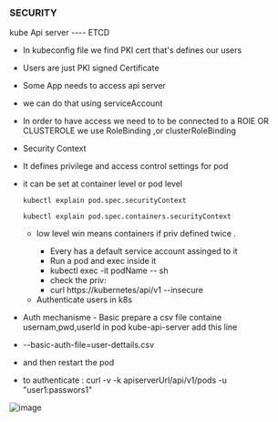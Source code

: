 ### SECURITY

kube Api server ---- ETCD
- In kubeconfig file we find PKI cert that's defines our users
- Users are just PKI signed Certificate

- Some App needs to access api server
- we can do that using serviceAccount
- In order to have access we need to to be connected to a ROlE OR CLUSTEROLE   we use RoleBinding ,or clusterRoleBinding

* Security Context
- It defines privilege and access control settings for pod
- it can be set at container level or pod level
  ```
  kubectl explain pod.spec.securityContext
  ```
  ```
  kubectl explain pod.spec.containers.securityContext
  ```
  - low level win means containers if priv defined twice .

     - Every has a default service account assinged to it
     - Run a pod and exec inside it
     - kubectl exec -it podName -- sh
     - check the priv:
     - curl https://kubernetes/api/v1 --insecure
   
  * Authenticate users in k8s
-  Auth mechanisme  - Basic
prepare a csv file containe usernam,pwd,userId
in pod kube-api-server add this line
- --basic-auth-file=user-dettails.csv
- and then restart the pod
- to authenticate : curl -v -k apiserverUrl/api/v1/pods -u "user1:passwors1"

![image](https://github.com/OussamaMaroufi/flux-staging/assets/93825558/70f18e80-97fe-4e5a-b111-a1ef8c4cf4e3)

  
  
